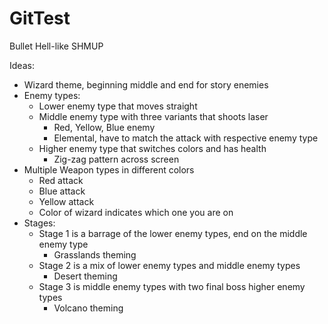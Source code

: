 # GitTest
Bullet Hell-like SHMUP

Ideas: 
- Wizard theme, beginning middle and end for story enemies
- Enemy types:
    - Lower enemy type that moves straight
    - Middle enemy type with three variants that shoots laser
        - Red, Yellow, Blue enemy
        - Elemental, have to match the attack with respective enemy type
    - Higher enemy type that switches colors and has health
        - Zig-zag pattern across screen
- Multiple Weapon types in different colors
    - Red attack
    - Blue attack
    - Yellow attack
    - Color of wizard indicates which one you are on
- Stages:
    - Stage 1 is a barrage of the lower enemy types, end on the middle enemy type
        - Grasslands theming
    - Stage 2 is a mix of lower enemy types and middle enemy types
        - Desert theming
    - Stage 3 is middle enemy types with two final boss higher enemy types
        - Volcano theming
